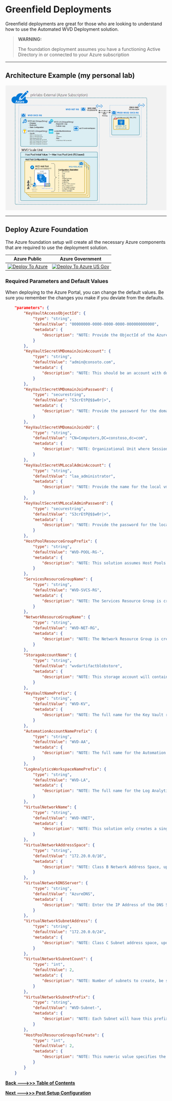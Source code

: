 # Greenfield Deployments

Greenfield deployments are great for those who are looking to understand how to use the Automated WVD Deployment solution.

> **WARNING:**
> 
> The foundation deployment assumes you have a functioning Active Directory in or connected to your Azure subscription

---

## Architecture Example (my personal lab)

![WVD-Architecture](/Docs/_media/WVD-Architecture.png)

---

## Deploy Azure Foundation

The Azure foundation setup will create all the necessary Azure components that are required to use the deployment solution.

**Azure Public** | **Azure Government**
--- | ---
[![Deploy To Azure](https://aka.ms/deploytoazurebutton)](https://portal.azure.com/#create/Microsoft.Template/uri/https%3A%2F%2Fraw.githubusercontent.com%2Fmsft-jasonparker%2FAutomated-WVD-Deployment%2Fdev-test%2FSetup%2FDeploy-WVD-Foundation.json) | [![Deploy To Azure US Gov](https://aka.ms/deploytoazuregovbutton)](https://portal.azure.us/#create/Microsoft.Template/uri/https%3A%2F%2Fraw.githubusercontent.com%2Fmsft-jasonparker%2FAutomated-WVD-Deployment%2Fdev-test%2FSetup%2FDeploy-WVD-Foundation.json)

### Required Parameters and Default Values

When deploying to the Azure Portal, you can change the default values. Be sure you remember the changes you make if you deviate from the defaults.

```JSON
    "parameters": {
        "KeyVaultAccessObjectId": {
            "type": "string",
            "defaultValue": "00000000-0000-0000-0000-000000000000",
            "metadata": {
                "description": "NOTE: Provide the ObjectId of the Azure AD user or group that will be given access to the Key Vault secrets"
            }
        },
        "KeyVaultSecretVMDomainJoinAccount": {
            "type": "string",
            "defaultValue": "admin@consoto.com",
            "metadata": {
                "description": "NOTE: This should be an account with domain join rights in your AD domain"
            }
        },
        "KeyVaultSecretVMDomainJoinPassword": {
            "type": "securestring",
            "defaultValue": "S3crEtP@$$w0r|>",
            "metadata": {
                "description": "NOTE: Provide the password for the domain join account"
            }
        },
        "KeyVaultSecretVMDomainJoinOU": {
            "type": "string",
            "defaultValue": "CN=Computers,DC=constoso,dc=com",
            "metadata": {
                "description": "NOTE: Organizational Unit where Session Host computer accounts are created"
            }
        },
        "KeyVaultSecretVMLocalAdminAccount": {
            "type": "string",
            "defaultValue": "laa_administrator",
            "metadata": {
                "description": "NOTE: Provide the name for the local vm administrator account"
            }
        },        
        "KeyVaultSecretVMLocalAdminPassword": {
            "type": "securestring",
            "defaultValue": "S3crEtP@$$w0r|>",
            "metadata": {
                "description": "NOTE: Provide the password for the local vm administrator account"
            }
        },
        "HostPoolResourceGroupPrefix": {
            "type": "string",
            "defaultValue": "WVD-POOL-RG-",
            "metadata": {
                "description": "NOTE: This solution assumes Host Pools will be contained in their own Resource Groups"
            }
        },
        "ServicesResourceGroupName": {
            "type": "string",
            "defaultValue": "WVD-SVCS-RG",
            "metadata": {
                "description": "NOTE: The Services Resource Group is created for non-WVD resources"
            }
        },
        "NetworkResourceGroupName": {
            "type": "string",
            "defaultValue": "WVD-NET-RG",
            "metadata": {
                "description": "NOTE: The Network Resource Group is created for all network resources"
            }
        },
        "StorageAccountName": {
            "type": "string",
            "defaultValue": "wvdartifactblobstore",
            "metadata": {
                "description": "NOTE: This storage account will contain blob containers for DSC configuration, ARM templates, and file shares for WVD profiles"
            }
        },
        "KeyVaultNamePrefix": {
            "type": "string",
            "defaultValue": "WVD-KV",
            "metadata": {
                "description": "NOTE: The full name for the Key Vault resource will include a unique string appended to the end"
            }
        },
        "AutomationAccountNamePrefix": {
            "type": "string",
            "defaultValue": "WVD-AA",
            "metadata": {
                "description": "NOTE: The full name for the Automation Account resource will include a unique string appended to the end"
            }
        },
        "LogAnalyticsWorkspaceNamePrefix": {
            "type": "string",
            "defaultValue": "WVD-LA",
            "metadata": {
                "description": "NOTE: The full name for the Log Analytics resource will include a unique string appended to the end"
            }
        },
        "VirtualNetworkName": {
            "type": "string",
            "defaultValue": "WVD-VNET",
            "metadata": {
                "description": "NOTE: This solution only creates a single Virtual Network, update the AddressSpace parameter to use an alternate address"
            }
        },
        "VirtualNetworkAddressSpace": {
            "type": "string",
            "defaultValue": "172.20.0.0/16",
            "metadata": {
                "description": "NOTE: Class B Network Address Space, update to any private IP address space"
            }
        },
        "VirtualNetworkDNSServer": {
            "type": "string",
            "defaultValue": "AzureDNS",
            "metadata": {
                "description": "NOTE: Enter the IP Address of the DNS Server to be used in the WVD-VNET or use AzureDNS"
            }
        },
        "VirtualNetworkSubnetAddress": {
            "type": "string",
            "defaultValue": "172.20.0.0/24",
            "metadata": {
                "description": "NOTE: Class C Subnet address space, update to any private IP address space"
            }
        },
        "VirtualNetworkSubnetCount": {
            "type": "int",
            "defaultValue": 2,
            "metadata": {
                "description": "NOTE: Number of subnets to create, be sure that the VNET and Subnets fit correctly. Additional subnets will be incremented numerically."
            }
        },
        "VirtualNetworkSubnetPrefix": {
            "type": "string",
            "defaultValue": "WVD-Subnet-",
            "metadata": {
                "description": "NOTE: Each Subnet will have this prefix and have an incremented 2-digit numeric value assigned (i.e. 01, 02, 03, etc.)"
            }
        },
        "HostPoolResourceGroupsToCreate": {
            "type": "int",
            "defaultValue": 2,
            "metadata": {
                "description": "NOTE: This numeric value specifies the number of Resource Groups to create based on the number of Host Pool you plan to deploy"
            }
        }
    }
```

[**Back --->>> Table of Contents**](../../README.md)

[**Next --->>> Post Setup Configuration**](Post-Setup-Configuration.md)